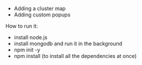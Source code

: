 
- Adding a cluster map
- Adding custom popups

How to run it:

- install node.js
- install mongodb and run it in the background
- npm init -y
- npm install (to install all the dependencies at once)

